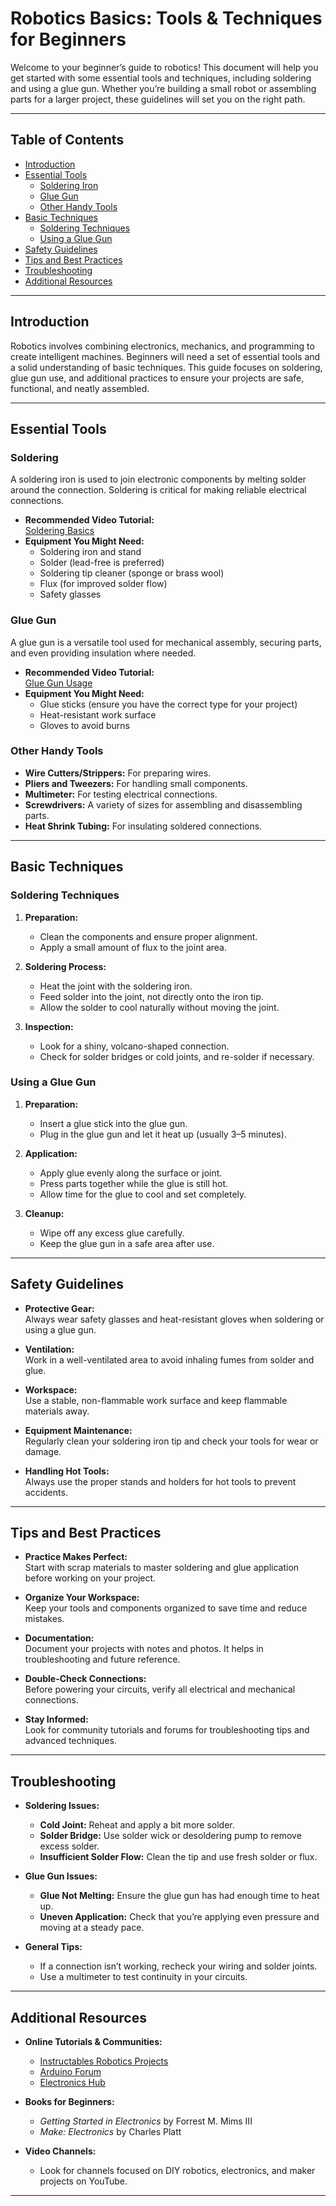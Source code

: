 # Robotics Basics: Tools & Techniques for Beginners

Welcome to your beginner’s guide to robotics! This document will help you get started with some essential tools and techniques, including soldering and using a glue gun. Whether you’re building a small robot or assembling parts for a larger project, these guidelines will set you on the right path.

---

## Table of Contents

- [Introduction](#introduction)
- [Essential Tools](#essential-tools)
  - [Soldering Iron](#soldering)
  - [Glue Gun](#glue-gun)
  - [Other Handy Tools](#other-handy-tools)
- [Basic Techniques](#basic-techniques)
  - [Soldering Techniques](#soldering-techniques)
  - [Using a Glue Gun](#using-a-glue-gun)
- [Safety Guidelines](#safety-guidelines)
- [Tips and Best Practices](#tips-and-best-practices)
- [Troubleshooting](#troubleshooting)
- [Additional Resources](#additional-resources)

---

## Introduction

Robotics involves combining electronics, mechanics, and programming to create intelligent machines. Beginners will need a set of essential tools and a solid understanding of basic techniques. This guide focuses on soldering, glue gun use, and additional practices to ensure your projects are safe, functional, and neatly assembled.

---

## Essential Tools

### Soldering

A soldering iron is used to join electronic components by melting solder around the connection. Soldering is critical for making reliable electrical connections.

- **Recommended Video Tutorial:**  
  [Soldering Basics](https://youtu.be/3jAw41LRBxU?si=Zwnz4718_ukIUeaY)
- **Equipment You Might Need:**
  - Soldering iron and stand
  - Solder (lead-free is preferred)
  - Soldering tip cleaner (sponge or brass wool)
  - Flux (for improved solder flow)
  - Safety glasses

### Glue Gun

A glue gun is a versatile tool used for mechanical assembly, securing parts, and even providing insulation where needed.

- **Recommended Video Tutorial:**  
  [Glue Gun Usage](https://youtu.be/UofY6lOQ-q0?si=gH4C_U8R55wze-kg)
- **Equipment You Might Need:**
  - Glue sticks (ensure you have the correct type for your project)
  - Heat-resistant work surface
  - Gloves to avoid burns

### Other Handy Tools

- **Wire Cutters/Strippers:** For preparing wires.
- **Pliers and Tweezers:** For handling small components.
- **Multimeter:** For testing electrical connections.
- **Screwdrivers:** A variety of sizes for assembling and disassembling parts.
- **Heat Shrink Tubing:** For insulating soldered connections.

---

## Basic Techniques

### Soldering Techniques

1. **Preparation:**  
   - Clean the components and ensure proper alignment.
   - Apply a small amount of flux to the joint area.

2. **Soldering Process:**  
   - Heat the joint with the soldering iron.
   - Feed solder into the joint, not directly onto the iron tip.
   - Allow the solder to cool naturally without moving the joint.

3. **Inspection:**  
   - Look for a shiny, volcano-shaped connection.
   - Check for solder bridges or cold joints, and re-solder if necessary.

### Using a Glue Gun

1. **Preparation:**  
   - Insert a glue stick into the glue gun.
   - Plug in the glue gun and let it heat up (usually 3–5 minutes).

2. **Application:**  
   - Apply glue evenly along the surface or joint.
   - Press parts together while the glue is still hot.
   - Allow time for the glue to cool and set completely.

3. **Cleanup:**  
   - Wipe off any excess glue carefully.
   - Keep the glue gun in a safe area after use.

---

## Safety Guidelines

- **Protective Gear:**  
  Always wear safety glasses and heat-resistant gloves when soldering or using a glue gun.

- **Ventilation:**  
  Work in a well-ventilated area to avoid inhaling fumes from solder and glue.

- **Workspace:**  
  Use a stable, non-flammable work surface and keep flammable materials away.

- **Equipment Maintenance:**  
  Regularly clean your soldering iron tip and check your tools for wear or damage.

- **Handling Hot Tools:**  
  Always use the proper stands and holders for hot tools to prevent accidents.

---

## Tips and Best Practices

- **Practice Makes Perfect:**  
  Start with scrap materials to master soldering and glue application before working on your project.

- **Organize Your Workspace:**  
  Keep your tools and components organized to save time and reduce mistakes.

- **Documentation:**  
  Document your projects with notes and photos. It helps in troubleshooting and future reference.

- **Double-Check Connections:**  
  Before powering your circuits, verify all electrical and mechanical connections.

- **Stay Informed:**  
  Look for community tutorials and forums for troubleshooting tips and advanced techniques.

---

## Troubleshooting

- **Soldering Issues:**  
  - **Cold Joint:** Reheat and apply a bit more solder.
  - **Solder Bridge:** Use solder wick or desoldering pump to remove excess solder.
  - **Insufficient Solder Flow:** Clean the tip and use fresh solder or flux.

- **Glue Gun Issues:**  
  - **Glue Not Melting:** Ensure the glue gun has had enough time to heat up.
  - **Uneven Application:** Check that you’re applying even pressure and moving at a steady pace.

- **General Tips:**  
  - If a connection isn’t working, recheck your wiring and solder joints.
  - Use a multimeter to test continuity in your circuits.

---

## Additional Resources

- **Online Tutorials & Communities:**  
  - [Instructables Robotics Projects](https://www.instructables.com/circuits/robots/)
  - [Arduino Forum](https://forum.arduino.cc/)
  - [Electronics Hub](https://www.electronicshub.org/)

- **Books for Beginners:**  
  - *Getting Started in Electronics* by Forrest M. Mims III
  - *Make: Electronics* by Charles Platt

- **Video Channels:**  
  - Look for channels focused on DIY robotics, electronics, and maker projects on YouTube.

---
